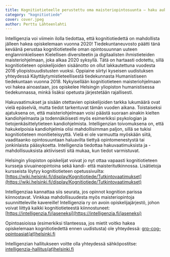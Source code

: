 ```yaml
---
title: Kognitiotieteelle perustettu oma maisteriopintosuunta — haku aukeaa 2020
category: "kognitiotiede"
cover: cover.jpeg
author: Perttu Lähteenlahti
---
```


Intelligenzia voi viimein ilolla tiedottaa, että kognitiotiedettä on mahdollista jälleen hakea opiskelemaan vuonna 2020! Tiedekuntaneuvosto päätti tänä keväänä perustaa kognitiotieteelle oman opintosuunnan uuteen englanninkieliseen Kielellisen diversiteetin ja digitaalisten ihmistieteiden maisteriohjelmaan, joka alkaa 2020 syksyllä. Tätä on hartaasti odotettu, sillä kognitiotieteen opiskelijoiden sisäänotto on ollut lakkautettuna vuodesta 2016 yliopistouudistusten vuoksi. Oppiaine siirtyi kyseisen uudistuksen yhteydessä Käyttäytymistieteellisestä tiedekunnasta Humanistiseen tiedekuntaan vuonna 2018. Nykyisellään kognitiotieteen maisteriohjelmaan voi hakea ainoastaan, jos opiskelee Helsingin yliopiston humanistisessa tiedekunnassa, minkä lisäksi opetusta järjestetään rajallisesti.

Hakuvaatimukset ja sisään otettavien opiskelijoiden tarkka lukumäärä ovat vielä epäselviä, mutta tiedot tarkentuvat tämän vuoden aikana. Toistaiseksi ajatuksena on, että maisteriohjelmaan voisi päästä suoraan ainakin kielten kandiohjelmasta ja todennäköisesti myös esimerkiksi psykologian ja tietojenkäsittelytieteen kandiohjelmista. Intelligenzian toivomuksena on, että hakukelpoisia kandiohjelmia olisi mahdollisimman paljon, sillä se tukisi kognitiotieteen monitieteisyyttä. Vielä ei ole varmuutta myöskään siitä, vaaditaanko opintosuuntaan haluavilta tiettyä opintomenestystä tai jonkinlaista pääsykoetta. Intelligenzia tiedottaa hakuvaatimuksista ja -mahdollisuuksista aktiivisesti sitä mukaa, kun tiedot varmistuvat.

Helsingin yliopiston opiskelijat voivat jo nyt ottaa vapaasti kognitiotieteen kursseja sivuaineopintoina sekä kandi- että maisteritutkinnossa. Lisätietoja kursseista löytyy kognitiotieteen opetussivuilta: [https://wiki.helsinki.fi/display/Kognitiotiede/Tutkintovaatimukset](https://wiki.helsinki.fi/display/Kognitiotiede/Tutkintovaatimukset)

Intelligenziaa kannattaa siis seurata, jos opinnot kognition parissa kiinnostavat. Vinkkaa mahdollisuudesta myös maisteriopintoja suunnitteleville kavereille! Intelligenzia ry on avoin opiskelijajärjestö, johon voivat liittyä kaikki kognitiotieteestä kiinnostuneet: [https://intelligenzia.fi/jaseneksi](https://intelligenzia.fi/jaseneksi)

Opintoasioissa (esimerkiksi tilanteessa, jos mietit voitko hakea opiskelemaan kognitiotiedettä ennen uudistusta) ole yhteydessä:
[grp-cog-opintoasiat(at)helsinki.fi](<grp-cog-opintoasiat(at)helsinki.fi>)

Intelligenzian hallitukseen voitte olla yhteydessä sähköpostitse:
[intelligenzia-hallitus(at)helsinki.fi](<intelligenzia-hallitus(at)helsinki.fi>)
